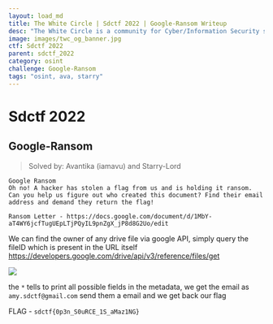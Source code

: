 ```yaml
---
layout: load_md
title: The White Circle | Sdctf 2022 | Google-Ransom Writeup
desc: "The White Circle is a community for Cyber/Information Security students, enthusiasts and professionals. You can discuss anything related to Security, share your knowledge with others, get help when you need it and proceed further in your journey with amazing people from all over the world."
image: images/twc_og_banner.jpg
ctf: Sdctf 2022
parent: sdctf_2022
category: osint
challenge: Google-Ransom
tags: "osint, ava, starry"
---
```


<h1 class="heading card-title white-text">Sdctf 2022</h1>


## Google-Ransom
> Solved by: Avantika (iamavu) and Starry-Lord

```
Google Ransom
Oh no! A hacker has stolen a flag from us and is holding it ransom. Can you help us figure out who created this document? Find their email address and demand they return the flag!

Ransom Letter - https://docs.google.com/document/d/1MbY-aT4WY6jcfTugUEpLTjPQyIL9pnZgX_jP8d8G2Uo/edit
```

We can find the owner of any drive file via google API, simply query the fileID which is present in the URL itself
https://developers.google.com/drive/api/v3/reference/files/get

![](https://i.imgur.com/o1FkoAo.png)

the `*` tells to print all possible fields in the metadata, we get the email as `amy.sdctf@gmail.com` send them a email and we get back our flag

FLAG - `sdctf{0p3n_S0uRCE_1S_aMaz1NG}`

